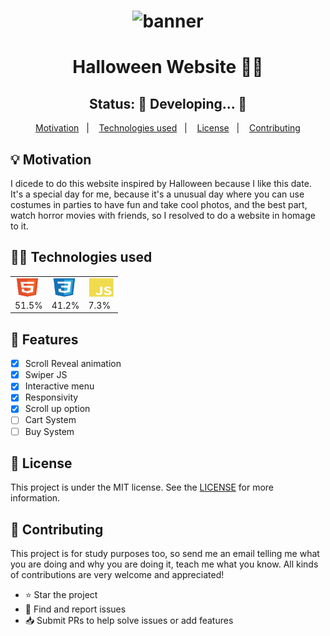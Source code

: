 <h1 align="center">
    <img alt="banner" src="https://user-images.githubusercontent.com/82395795/142413412-ad5f7ed3-d5ea-4739-a962-68186740553d.png">
</h1>

<h1 align="center">Halloween Website 👻🎃</h1>
<h2 align="center">Status: 🚧 Developing... 🚧</h2>

<p align="center">
  <a href="#bulb-motivation">Motivation</a>&nbsp;&nbsp;&nbsp;|&nbsp;&nbsp;&nbsp;
  <a href="#man_technologist-technologies-used">Technologies used</a>&nbsp;&nbsp;&nbsp;|&nbsp;&nbsp;&nbsp;
  <a href="#memo-license">License</a>&nbsp;&nbsp;&nbsp;|&nbsp;&nbsp;&nbsp;
  <a href="#handshake-contributing">Contributing</a>
</p>

## :bulb: Motivation
<p>I dicede to do this website inspired by Halloween because I like this date. It's a special day for me, because it's a unusual day where you can use costumes in parties to have fun and take cool photos, and the best part, watch horror movies with friends, so I resolved to do a website in homage to it.</p>

## :man_technologist: Technologies used

<table>
    <tr>
        <td><img align="center" alt="Eder-HTML" height="30" width="40" src="https://raw.githubusercontent.com/devicons/devicon/master/icons/html5/html5-original.svg"></td>
        <td><img align="center" alt="Eder-CSS" height="30" width="40" src="https://raw.githubusercontent.com/devicons/devicon/master/icons/css3/css3-original.svg"></td>
        <td><img align="center" alt="Eder-Js" height="30" width="40" src="https://raw.githubusercontent.com/devicons/devicon/master/icons/javascript/javascript-plain.svg"></td>
    </tr>
    <tr>
        <td>51.5%</td>
        <td>41.2%</td>
        <td>7.3%</td>
    </tr>
</table>

## :pushpin: Features

- [x] Scroll Reveal animation
- [x] Swiper JS
- [x] Interactive menu
- [x] Responsivity
- [x] Scroll up option
- [ ] Cart System
- [ ] Buy System

## :memo: License
This project is under the MIT license. See the [LICENSE](https://github.com/ederbiason/halloween-website/blob/main/LICENSE) for more information.

## :handshake: Contributing
This project is for study purposes too, so send me an email telling me what you are doing and why you are doing it, teach me what you know.
All kinds of contributions are very welcome and appreciated!
- ⭐️ Star the project
- 🐛 Find and report issues
- 📥 Submit PRs to help solve issues or add features